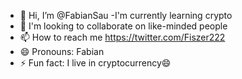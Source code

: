 - 👋 Hi, I’m @FabianSau
-I'm currently learning crypto
- 💞️ I'm looking to collaborate on like-minded people 
- 📫 How to reach me https://twitter.com/Fiszer222
- 😄 Pronouns: Fabian
- ⚡ Fun fact: I live in cryptocurrency😄

<!---
FabianSau/FabianSau is a ✨ special ✨ repository because its `README.md` (this file) appears on your GitHub profile.
You can click the Preview link to take a look at your changes.
--->
